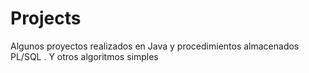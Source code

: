 # Projects
Algunos proyectos realizados en Java y procedimientos almacenados  PL/SQL . Y  otros algoritmos simples
